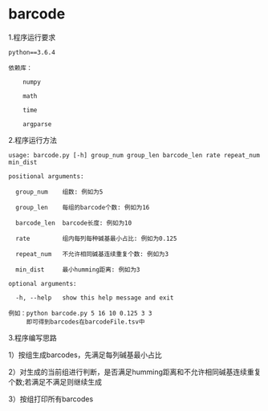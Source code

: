 # barcode

1.程序运行要求

    python==3.6.4
    
    依赖库：
    
        numpy
        
        math
        
        time
        
        argparse
        
2.程序运行方法

    usage: barcode.py [-h] group_num group_len barcode_len rate repeat_num min_dist
    
    positional arguments:
    
      group_num    组数: 例如为5
      
      group_len    每组的barcode个数: 例如为16
      
      barcode_len  barcode长度: 例如为10
      
      rate         组内每列每种碱基最小占比: 例如为0.125
      
      repeat_num   不允许相同碱基连续重复个数: 例如为3
      
      min_dist     最小humming距离: 例如为3
      
    optional arguments:
    
      -h, --help   show this help message and exit
      
    例如：python barcode.py 5 16 10 0.125 3 3
         即可得到barcodes在barcodeFile.tsv中
    
3.程序编写思路

   1）按组生成barcodes，先满足每列碱基最小占比
   
   2）对生成的当前组进行判断，是否满足humming距离和不允许相同碱基连续重复个数;若满足不满足则继续生成
   
   3）按组打印所有barcodes
 
   
 

      
